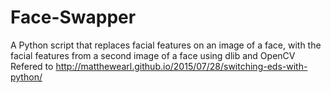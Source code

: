 # Face-Swapper
A Python script that replaces  facial features on an image of a face, with the facial features from a second image of a face using dlib and OpenCV<br>
Refered to http://matthewearl.github.io/2015/07/28/switching-eds-with-python/
